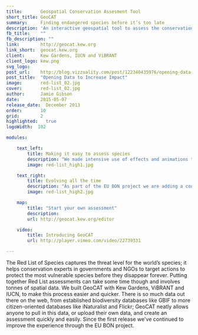 ```yaml
---
title:       Geospatial Conservation Assesment Tool
short_title: GeoCAT
summary: 	 Finding endangered species before it’s too late
description: 'An interactive geospatial tool to assess the conservation level of species across the globe'
fb_title:    ""
fb_description: ""
link:        http://geocat.kew.org
link_short:  geocat.kew.org
client:      Kew Gardens, IUCN and ViBRANT
client_logo: kew.png
svg_logo:    
post_url:    http://blog.vizzuality.com/post/122340435976/opening-data-to-increase-impact
post_title:  "Opening Data to Increase Impact"
image:       red-list_02.jpg
cover:  	 red-list_02.jpg
author:      Jamie Gibson
date:        2015-05-07
release_date:  December 2013
order:       10
grid:        2
highlighted:   true
logoWidth:  102

modules:

    text_left:
        title: Making it easy to assess species
        description: "We made intensive use of effects and animations to display the status of the tool, providing continuous feedback to the user as they make their assessment. And with unlimited undo and redo, all user actions can be undone and redone at any time, encouraging a trial-and-error analysis refinement."
        image: red-list_high1.jpg

    text_right:
    	title: Evolving all the time
    	description: "As part of the EU BON project we are adding a couple of new features, allowing users to complete even more powerful analyses using biodiversity observations from across Europe. Watch out for new features and data coming out soon!"
    	image: red-list_high2.jpg

    map:
        title: "Start your own assessment"
        description: 
        url: http://geocat.kew.org/editor

    video:
        title: Introducing GeoCAT
        url: http://player.vimeo.com/video/22739331

---
```

The Red List of Species captures the threat level for the world’s species; it helps conservation experts in governments and NGOs to target actions to protect the most vulnerable species before they disappear forever. Putting together Red List assessments can take some time though and involves tonnes of spatial data. We built GeoCAT with Kew Gardens, ViBRANT and IUCN, to make this process easier and quicker. There is so much data out there on the web, from established biodiversity databases like GBIF to more citizen-oriented databases like iNaturalist and Flickr; GeoCAT neatly allows anyone to pull in this data, or upload their own data, and create an assessment quickly and easily. Since the first release we've continued to improve the experience through the EU BON project.
